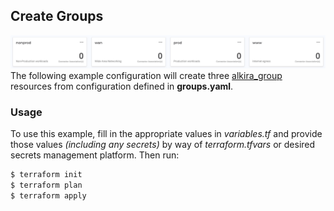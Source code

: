 ## Create Groups
![Topology](./topology.png)
The following example configuration will create three [alkira_group](https://registry.terraform.io/providers/alkiranet/alkira/latest/docs/resources/group) resources from configuration defined in **groups.yaml**. 

### Usage
To use this example, fill in the appropriate values in _variables.tf_ and provide those values _(including any secrets)_ by way of _terraform.tfvars_ or desired secrets management platform. Then run:

```bash
$ terraform init
$ terraform plan
$ terraform apply
```